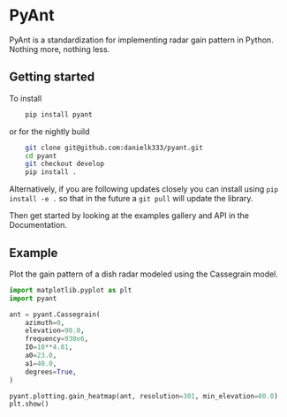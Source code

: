 # PyAnt

PyAnt is a standardization for implementing radar gain pattern in Python. Nothing more, nothing less.

## Getting started

To install

```bash
    pip install pyant
```

or for the nightly build

```bash
    git clone git@github.com:danielk333/pyant.git
    cd pyant
    git checkout develop
    pip install .
```

Alternatively, if you are following updates closely you can install using ``pip install -e .`` so that in the future a ``git pull`` will update the library.

Then get started by looking at the examples gallery and API in the Documentation.

## Example

Plot the gain pattern of a dish radar modeled using the Cassegrain model.

```python
import matplotlib.pyplot as plt
import pyant

ant = pyant.Cassegrain(
    azimuth=0,
    elevation=90.0,
    frequency=930e6,
    I0=10**4.81,
    a0=23.0,
    a1=40.0,
    degrees=True,
)

pyant.plotting.gain_heatmap(ant, resolution=301, min_elevation=80.0)
plt.show()
```

